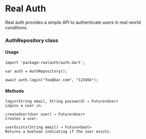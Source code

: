 # Real Auth

Real auth provides a simple API to authenticate users in real-world conditions.

### AuthRepository class

#### Usage

```
import 'package:realauth/auth.dart';

var auth = AuthRepository();

await auth.login("foo@bar.com", "123456");
```

#### Methods

```
login(String email, String password) → Future<User>
Logins a user in.

createUser(User user) → Future<User>
Creates a user.

userExists(String email) → Future<bool>
Returns a boolean indicating if the user exists.
```